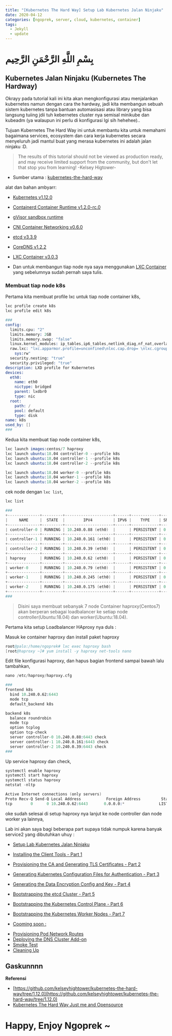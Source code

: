 ```yaml
---
title: "[Kubernetes The Hard Way] Setup Lab Kubernetes Jalan Ninjaku"
date: 2020-04-12
categories: [ngoprek, server, cloud, kubernetes, container]
tags:
  - Jekyll
  - update
---
```

# بِسْمِ اللَّهِ الرَّحْمَنِ الرَّحِيم
## Kubernetes Jalan Ninjaku (Kubernetes The Hardway)

Okrayy pada tutorial kali ini kita akan mengkonfigurasi atau menjalankan kubernetes namun dengan cara the hardway, jadi kita membangun sebuah sistem kubernetes tanpa bantuan automasisasi atau library yang bisa langsung tuiing jdii tuh kebernetes cluster nya semisal minikube dan kubeadm (ya walaupun ini perlu di konfigurasi lgi sih hehehee)..

Tujuan Kubernetes The Hard Way ini untuk membantu kita untuk memahami bagaimana services, ecosystem dan cara kerja kubernetes secara menyeluruh jadi mantul buat yang merasa kubernetes ini adalah jalan ninjaku :D.

> The results of this tutorial should not be viewed as production ready, and may receive limited support from the community, but don't let that stop you from learning! -Kelsey Higtower-

* Sumber utama : [kubernetes-the-hard-way](https://github.com/kelseyhightower/kubernetes-the-hard-way/tree/1.12.0)

alat dan bahan ambyarr: 

* [Kubernetes v1.12.0](https://github.com/kubernetes/kubernetes)
* [Containerd Container Runtime v1.2.0-rc.0](https://github.com/containerd/containerd)
* [gVisor sandbox runtime ](https://github.com/google/gvisor)
* [CNI Container Networking v0.6.0](https://github.com/containernetworking/cni)
* [etcd v3.3.9](https://github.com/etcd-io/etcd)
* [CoreDNS v1.2.2](https://github.com/coredns/coredns)
* [LXC Container v3.0.3](https://linuxcontainers.org)

* Dan untuk membangun tiap node nya saya menggunakan [LXC Container](https://ammarun.my.id/ngoprek/server/cloud/lxc/container/lxd-containers-hypervisor/) yang sebelumnya sudah pernah saya tulis.

### Membuat tiap node k8s
Pertama kita membuat profile lxc untuk tiap node container k8s,

```s
lxc profile create k8s
lxc profile edit k8s

###
config:
  limits.cpu: "2"
  limits.memory: 2GB
  limits.memory.swap: "false"
  linux.kernel_modules: ip_tables,ip6_tables,netlink_diag,nf_nat,overlay
  raw.lxc: "lxc.apparmor.profile=unconfined\nlxc.cap.drop= \nlxc.cgroup.devices.allow=a\nlxc.mount.auto=proc:rw
    sys:rw"
  security.nesting: "true"
  security.privileged: "true"
description: LXD profile for Kubernetes
devices:
  eth0:
    name: eth0
    nictype: bridged
    parent: lxdbr0
    type: nic
  root:
    path: /
    pool: default
    type: disk
name: k8s
used_by: []
###
```

Kedua kita membuat tiap node container k8s,
```s
lxc launch images:centos/7 haproxy 
lxc launch ubuntu:18.04 controller-0 --profile k8s
lxc launch ubuntu:18.04 controller-1 --profile k8s
lxc launch ubuntu:18.04 controller-2 --profile k8s

lxc launch ubuntu:18.04 worker-0 --profile k8s
lxc launch ubuntu:18.04 worker-1 --profile k8s
lxc launch ubuntu:18.04 worker-2 --profile k8s
```

cek node dengan `lxc list`,
```s
lxc list

###
+--------------+---------+---------------------+------+------------+-----------+
|     NAME     |  STATE  |        IPV4         | IPV6 |    TYPE    | SNAPSHOTS |
+--------------+---------+---------------------+------+------------+-----------+
| controller-0 | RUNNING | 10.240.0.88 (eth0)  |      | PERSISTENT | 0         |
+--------------+---------+---------------------+------+------------+-----------+
| controller-1 | RUNNING | 10.240.0.161 (eth0) |      | PERSISTENT | 0         |
+--------------+---------+---------------------+------+------------+-----------+
| controller-2 | RUNNING | 10.240.0.39 (eth0)  |      | PERSISTENT | 0         |
+--------------+---------+---------------------+------+------------+-----------+
| haproxy      | RUNNING | 10.240.0.62 (eth0)  |      | PERSISTENT | 0         |
+--------------+---------+---------------------+------+------------+-----------+
| worker-0     | RUNNING | 10.240.0.79 (eth0)  |      | PERSISTENT | 0         |
+--------------+---------+---------------------+------+------------+-----------+
| worker-1     | RUNNING | 10.240.0.245 (eth0) |      | PERSISTENT | 0         |
+--------------+---------+---------------------+------+------------+-----------+
| worker-2     | RUNNING | 10.240.0.175 (eth0) |      | PERSISTENT | 0         |
+--------------+---------+---------------------+------+------------+-----------+
###
```

> Disini saya membuat sebanyak 7 node Container haproxy(Centos7) akan berperan sebagai loadbalancer ke setiap node controller(Ubuntu:18.04) dan worker(Ubuntu:18.04). 

Pertama kita setup Loadbalancer HAproxy nya duls :

Masuk ke container haproxy dan install paket haproxy
```s
root@palo:/home/ngoprek# lxc exec haproxy bash 
[root@haproxy ~]# yum install -y haproxy net-tools nano
```

Edit file konfigurasi haproxy, dan hapus bagian frontend sampai bawah lalu tambahkan,
```s
nano /etc/haproxy/haproxy.cfg 

###
frontend k8s
  bind 10.240.0.62:6443
  mode tcp
  default_backend k8s

backend k8s
  balance roundrobin
  mode tcp
  option tcplog
  option tcp-check
  server controller-0 10.240.0.88:6443 check
  server controller-1 10.240.0.161:6443 check
  server controller-2 10.240.0.39:6443 check
###
```

Up service haproxy dan check,
```s
systemctl enable haproxy
systemctl start haproxy
systemctl status haproxy
netstat -nltp

Active Internet connections (only servers)
Proto Recv-Q Send-Q Local Address           Foreign Address         State       PID/Program name    
tcp        0      0 10.240.0.62:6443       0.0.0.0:*               LISTEN      586/haproxy         
```
oke sudah selesai di setup haproxy nya lanjut ke node controller dan node worker ya lainnya,

Lab ini akan saya bagi beberapa part supaya tidak numpuk karena banyak service2 yang dibutuhkan uhuy :

* [Setup Lab Kubernetes Jalan Ninjaku](#)
* [Installing the Client Tools - Part 1](http://ammarun.my.id/ngoprek/server/cloud/kubernetes/container/kubernetes-Installing-the-client-Tools-part1/)
* [Provisioning the CA and Generating TLS Certificates - Part 2](http://ammarun.my.id/ngoprek/server/cloud/kubernetes/container/kubernetes-Provisioning-a-CA-and-Generating-TLS-Certificates-part2/)
* [Generating Kubernetes Configuration Files for Authentication - Part 3](http://ammarun.my.id/ngoprek/server/cloud/kubernetes/container/kubernetes-Generating-Kubernetes-Configuration-Files-for-Authentication-Part3/)
* [Generating the Data Encryption Config and Key - Part 4](http://ammarun.my.id/ngoprek/server/cloud/kubernetes/container/kubernetes-Generating-the-Data-Encryption-Config-and-Key-Part4/)
* [Bootstrapping the etcd Cluster - Part 5](http://ammarun.my.id/ngoprek/server/cloud/kubernetes/container/kubernetes-Bootstrapping-the-etcd-Cluster-Part5/)
* [Bootstrapping the Kubernetes Control Plane - Part 6](http://ammarun.my.id/ngoprek/server/cloud/kubernetes/container/kubernetes-Bootstrapping-the-Kubernetes-Control-Plane-Part6/)
* [Bootstrapping the Kubernetes Worker Nodes - Part 7](http://ammarun.my.id/ngoprek/server/cloud/kubernetes/container/kubernetes-Bootstrapping-the-Kubernetes-Worker-Nodes-Part7/)


* [Cooming soon :](#)

- [Provisioning Pod Network Routes](docs/11-pod-network-routes.md)
- [Deploying the DNS Cluster Add-on](docs/12-dns-addon.md)
- [Smoke Test](docs/13-smoke-test.md)
- [Cleaning Up](docs/14-cleanup.md)

## Gaskunnnn

**Referensi**
* [https://github.com/kelseyhightower/kubernetes-the-hard-way/tree/1.12.0](https://github.com/kelseyhightower/kubernetes-the-hard-way/tree/1.12.0)
* [Kubernetes The Hard Way Just me and Opensource](https://www.youtube.com/watch?v=2bVK-e-GuYI&t=560s)

# Happy,  Enjoy Ngoprek ~
